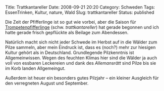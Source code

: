 Title: Trattkantareller
Date: 2008-09-21 20:20
Category: Schweden
Tags: EssenTrinken, Kultur, nature, Wald
Slug: trattkantareller
Status: published

Die Zeit der Pfifferlinge ist so gut wie vorbei, aber die Saison für
[Trompetenpfifferlinge](http://de.wikipedia.org/wiki/Trompetenpfifferling)
(schw. *trattkantareller*) hat gerade begonnen und ich hatte gerade
frisch gepflückte als Beilage zum Abendessen.

Natürlich macht sich nicht jeder Schwede im Herbst auf in die Wälder zum
Pilze sammeln, aber mein Eindruck ist, dass es (noch?) mehr zur hiesigen
Kultur gehört als in Deutschland. Grundlegende Pilzkenntnis ist
Allgemeinwissen. Wegen des feuchten Klimas hier sind die Wälder ja auch
voll von essbaren Leckereien und dank des *Allemansrätt* sind Pilze bis
sie im Korb landen Allgemeingut.

Außerdem ist heuer ein besonders gutes Pilzjahr – ein kleiner Ausgleich
für den verregneten August und September.

